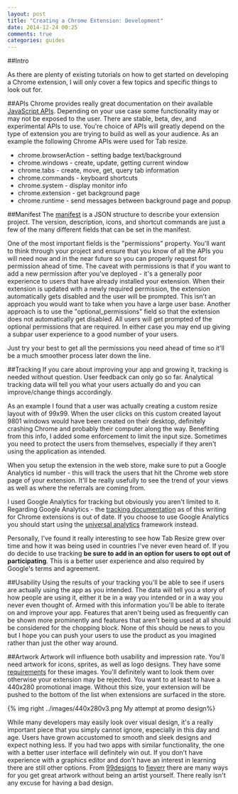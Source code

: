 ```yaml
---
layout: post
title: "Creating a Chrome Extension: Development"
date: 2014-12-24 00:25
comments: true
categories: guides
---
```


##Intro

As there are plenty of existing tutorials on how to get started on developing a Chrome extension, I will only cover a few topics and specific things to look out for.

##APIs
Chrome provides really great documentation on their available  [JavaScript APIs][1]. Depending on your use case some functionality may or may not be exposed to the user. There are stable, beta, dev, and experimental APIs to use. You're choice of APIs will greatly depend on the type of extension you are trying to build as well as your audience. As an example the following Chrome APIs were used for Tab resize.

- chrome.browserAction - setting badge text/background
- chrome.windows - create, update, getting current window
- chrome.tabs - create, move, get, query tab information
- chrome.commands - keyboard shortcuts
- chrome.system - display monitor info
- chrome.extension - get background page
- chrome.runtime - send messages between background page and popup

##Manifest
The [manifest][2] is a JSON structure to describe your extension project. The version, description, icons, and shortcut commands are just a few of the many different fields that can be set in the manifest.

One of the most important fields is the "permissions" property. You'll want to think through your project and ensure that you know of all the APIs you will need now and in the near future so you can properly request for permission ahead of time. The caveat with permissions is that if you want to add a new permission after you've deployed - it's a generally poor experience to users that have already installed your extension. When their extension is updated with a newly required permission, the extension automatically gets disabled and the user will be prompted. This isn't an approach you would want to take when you have a large user base. Another approach is to use the "optional_permissions" field so that the extension does not automatically get disabled. All users will get prompted of the optional permissions that are required. In either case you may end up giving a subpar user experience to a good number of your users.

Just try your best to get all the permissions you need ahead of time so it'll be a much smoother process later down the line.

##Tracking
If you care about improving your app and growing it, tracking is needed without question. User feedback can only go so far. Analytical tracking data will tell you what your users actually do and you can improve/change things accordingly.

As an example I found that a user was actually creating a custom resize layout with of 99x99. When the user clicks on this custom created layout 9801 windows would have been created on their desktop, definitely crashing Chrome and probably their computer along the way. Benefiting from this info, I added some enforcement to limit the input size. Sometimes you need to protect the users from themselves, especially if they aren't using the application as intended.

When you setup the extension in the web store, make sure to put a Google Analytics id number - this will track the users that hit the Chrome web store page of your extension. It'll be really usefully to see the trend of your views as well as where the referrals are coming from.

I used Google Analytics for tracking but obviously you aren't limited to it. Regarding Google Analytics - the [tracking documentation][3] as of this writing for Chrome extensions is out of date. If you choose to use Google Analytics you should start using the [universal analytics][4] framework instead.

Personally, I've found it really interesting to see how Tab Resize grew over time and how it was being used in countries I've never even heard of. If you do decide to use tracking <strong>be sure to add in an option for users to opt out of participating</strong>. This is a better user experience and also required by Google's terms and agreement.

##Usability
Using the results of your tracking you'll be able to see if users are actually using the app as you intended. The data will tell you a story of how people are using it, either it be in a way you intended or in a way you never even thought of. Armed with this information you'll be able to iterate on and improve your app. Features that aren't being used as frequently can be shown more prominently and features that aren't being used at all should be considered for the chopping block. None of this should be news to you but I hope you can push your users to use the product as you imagined rather than just the other way around.

##Artwork
Artwork will influence both usability and impression rate. You'll need artwork for icons, sprites, as well as logo designs. They have some [requirements][7] for these images. You'll definitely want to look them over otherwise your extension may be rejected. You want to at least to have a 440x280 promotional image. Without this size, your extension will be pushed to the bottom of the list when extensions are surfaced in the store.

{% img right ../images/440x280v3.png My attempt at promo design%}

While many developers may easily look over visual design, it's a really important piece that you simply cannot ignore, especially in this day and age. Users have grown accustomed to smooth and sleek designs and expect nothing less. If you had two apps with similar functionality, the one with a better user interface will definitely win out. If you don't have experience with a graphics editor and don't have an interest in learning there are still other options. From [99designs][5] to [fieverr][6] there are many ways for you get great artwork without being an artist yourself. There really isn't any excuse for having a bad design.

[1]: https://developer.chrome.com/extensions/api_index "JavaScript APIs"
[2]: https://developer.chrome.com/extensions/manifest "Manifest"
[3]: https://developer.chrome.com/extensions/tut_analytics "tracking documentation"
[4]: https://developers.google.com/analytics/devguides/collection/analyticsjs/ "universal analytics"
[5]: http://99designs.com "99designs"
[6]: https://www.fiverr.com "fiverr"
[7]: https://developer.chrome.com/webstore/images "images"
